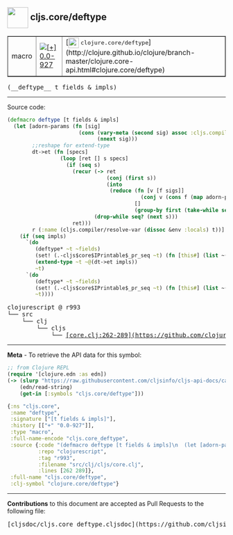 ## <img width="48px" valign="middle" src="http://i.imgur.com/Hi20huC.png"> cljs.core/deftype

 <table border="1">
<tr>

<td>macro</td>
<td><a href="https://github.com/cljsinfo/cljs-api-docs/tree/0.0-927"><img valign="middle" alt="[+] 0.0-927" src="https://img.shields.io/badge/+-0.0--927-lightgrey.svg"></a> </td>
<td>
[<img height="24px" valign="middle" src="http://i.imgur.com/1GjPKvB.png"> <samp>clojure.core/deftype</samp>](http://clojure.github.io/clojure/branch-master/clojure.core-api.html#clojure.core/deftype)
</td>
</tr>
</table>

 <samp>
(__deftype__ t fields & impls)<br>
</samp>

---





Source code:

```clj
(defmacro deftype [t fields & impls]
  (let [adorn-params (fn [sig]
                       (cons (vary-meta (second sig) assoc :cljs.compiler/fields fields)
                             (nnext sig)))
        ;;reshape for extend-type
        dt->et (fn [specs]
                 (loop [ret [] s specs]
                   (if (seq s)
                     (recur (-> ret
                                (conj (first s))
                                (into
                                 (reduce (fn [v [f sigs]]
                                           (conj v (cons f (map adorn-params sigs))))
                                         []
                                         (group-by first (take-while seq? (next s))))))
                            (drop-while seq? (next s)))
                     ret)))
        r (:name (cljs.compiler/resolve-var (dissoc &env :locals) t))]
    (if (seq impls)
      `(do
         (deftype* ~t ~fields)
         (set! (.-cljs$core$IPrintable$_pr_seq ~t) (fn [this#] (list ~(str r))))
         (extend-type ~t ~@(dt->et impls))
         ~t)
      `(do
         (deftype* ~t ~fields)
         (set! (.-cljs$core$IPrintable$_pr_seq ~t) (fn [this#] (list ~(str r))))
         ~t))))
```

 <pre>
clojurescript @ r993
└── src
    └── clj
        └── cljs
            └── <ins>[core.clj:262-289](https://github.com/clojure/clojurescript/blob/r993/src/clj/cljs/core.clj#L262-L289)</ins>
</pre>


---

__Meta__ - To retrieve the API data for this symbol:

```clj
;; from Clojure REPL
(require '[clojure.edn :as edn])
(-> (slurp "https://raw.githubusercontent.com/cljsinfo/cljs-api-docs/catalog/cljs-api.edn")
    (edn/read-string)
    (get-in [:symbols "cljs.core/deftype"]))
```

```clj
{:ns "cljs.core",
 :name "deftype",
 :signature ["[t fields & impls]"],
 :history [["+" "0.0-927"]],
 :type "macro",
 :full-name-encode "cljs.core_deftype",
 :source {:code "(defmacro deftype [t fields & impls]\n  (let [adorn-params (fn [sig]\n                       (cons (vary-meta (second sig) assoc :cljs.compiler/fields fields)\n                             (nnext sig)))\n        ;;reshape for extend-type\n        dt->et (fn [specs]\n                 (loop [ret [] s specs]\n                   (if (seq s)\n                     (recur (-> ret\n                                (conj (first s))\n                                (into\n                                 (reduce (fn [v [f sigs]]\n                                           (conj v (cons f (map adorn-params sigs))))\n                                         []\n                                         (group-by first (take-while seq? (next s))))))\n                            (drop-while seq? (next s)))\n                     ret)))\n        r (:name (cljs.compiler/resolve-var (dissoc &env :locals) t))]\n    (if (seq impls)\n      `(do\n         (deftype* ~t ~fields)\n         (set! (.-cljs$core$IPrintable$_pr_seq ~t) (fn [this#] (list ~(str r))))\n         (extend-type ~t ~@(dt->et impls))\n         ~t)\n      `(do\n         (deftype* ~t ~fields)\n         (set! (.-cljs$core$IPrintable$_pr_seq ~t) (fn [this#] (list ~(str r))))\n         ~t))))",
          :repo "clojurescript",
          :tag "r993",
          :filename "src/clj/cljs/core.clj",
          :lines [262 289]},
 :full-name "cljs.core/deftype",
 :clj-symbol "clojure.core/deftype"}

```

---

__Contributions__ to this document are accepted as Pull Requests to the following file:

 <pre>
[cljsdoc/cljs.core_deftype.cljsdoc](https://github.com/cljsinfo/cljs-api-docs/blob/master/cljsdoc/cljs.core_deftype.cljsdoc)
</pre>

